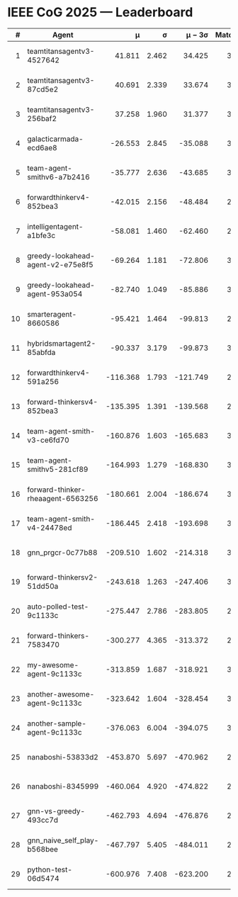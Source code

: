 # IEEE CoG 2025 — Leaderboard

| # | Agent | μ | σ | μ − 3σ | Matches | Updated |
|---:|---|---:|---:|---:|---:|---|
| 1 | teamtitansagentv3-4527642 | 41.811 | 2.462 | 34.425 | 3580 | 2025-08-18 13:24 |
| 2 | teamtitansagentv3-87cd5e2 | 40.691 | 2.339 | 33.674 | 3072 | 2025-08-18 13:24 |
| 3 | teamtitansagentv3-256baf2 | 37.258 | 1.960 | 31.377 | 3412 | 2025-08-18 13:24 |
| 4 | galacticarmada-ecd6ae8 | -26.553 | 2.845 | -35.088 | 3440 | 2025-08-18 13:24 |
| 5 | team-agent-smithv6-a7b2416 | -35.777 | 2.636 | -43.685 | 3240 | 2025-08-18 13:24 |
| 6 | forwardthinkerv4-852bea3 | -42.015 | 2.156 | -48.484 | 2616 | 2025-08-18 13:24 |
| 7 | intelligentagent-a1bfe3c | -58.081 | 1.460 | -62.460 | 2658 | 2025-08-18 13:24 |
| 8 | greedy-lookahead-agent-v2-e75e8f5 | -69.264 | 1.181 | -72.806 | 3256 | 2025-08-18 13:24 |
| 9 | greedy-lookahead-agent-953a054 | -82.740 | 1.049 | -85.886 | 3156 | 2025-08-18 13:24 |
| 10 | smarteragent-8660586 | -95.421 | 1.464 | -99.813 | 2917 | 2025-08-18 13:24 |
| 11 | hybridsmartagent2-85abfda | -90.337 | 3.179 | -99.873 | 3201 | 2025-08-18 13:24 |
| 12 | forwardthinkerv4-591a256 | -116.368 | 1.793 | -121.749 | 2841 | 2025-08-18 13:24 |
| 13 | forward-thinkersv4-852bea3 | -135.395 | 1.391 | -139.568 | 2593 | 2025-08-18 13:24 |
| 14 | team-agent-smith-v3-ce6fd70 | -160.876 | 1.603 | -165.683 | 3672 | 2025-08-18 13:24 |
| 15 | team-agent-smithv5-281cf89 | -164.993 | 1.279 | -168.830 | 3240 | 2025-08-18 13:24 |
| 16 | forward-thinker-rheaagent-6563256 | -180.661 | 2.004 | -186.674 | 3082 | 2025-08-18 13:24 |
| 17 | team-agent-smith-v4-24478ed | -186.445 | 2.418 | -193.698 | 3472 | 2025-08-18 13:24 |
| 18 | gnn_prgcr-0c77b88 | -209.510 | 1.602 | -214.318 | 3330 | 2025-08-18 13:24 |
| 19 | forward-thinkersv2-51dd50a | -243.618 | 1.263 | -247.406 | 3242 | 2025-08-18 13:24 |
| 20 | auto-polled-test-9c1133c | -275.447 | 2.786 | -283.805 | 2680 | 2025-08-18 13:24 |
| 21 | forward-thinkers-7583470 | -300.277 | 4.365 | -313.372 | 2900 | 2025-08-18 13:24 |
| 22 | my-awesome-agent-9c1133c | -313.859 | 1.687 | -318.921 | 3520 | 2025-08-18 13:24 |
| 23 | another-awesome-agent-9c1133c | -323.642 | 1.604 | -328.454 | 3640 | 2025-08-18 13:24 |
| 24 | another-sample-agent-9c1133c | -376.063 | 6.004 | -394.075 | 3040 | 2025-08-18 13:24 |
| 25 | nanaboshi-53833d2 | -453.870 | 5.697 | -470.962 | 2620 | 2025-08-18 13:24 |
| 26 | nanaboshi-8345999 | -460.064 | 4.920 | -474.822 | 2820 | 2025-08-18 13:24 |
| 27 | gnn-vs-greedy-493cc7d | -462.793 | 4.694 | -476.876 | 2740 | 2025-08-18 13:24 |
| 28 | gnn_naive_self_play-b568bee | -467.797 | 5.405 | -484.011 | 2800 | 2025-08-18 13:24 |
| 29 | python-test-06d5474 | -600.976 | 7.408 | -623.200 | 2590 | 2025-08-18 13:24 |
